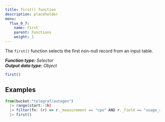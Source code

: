 ```yaml
---
title: first() function
description: placeholder
menu:
  flux_0_7:
    name: first
    parent: Functions
    weight: 1
---
```


The `first()` function selects the first non-null record from an input table.

_**Function type:** Selector_  
_**Output data type:** Object_

```js
first()
```

## Examples
```js
from(bucket:"telegraf/autogen")
  |> range(start:-1h)
  |> filter(fn: (r) => r._measurement == "cpu" AND r._field == "usage_system")
  |> first()
```
